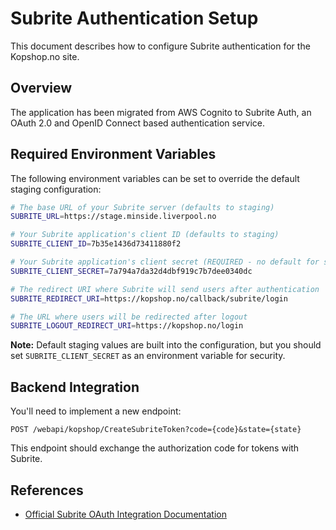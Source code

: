 # Subrite Authentication Setup

This document describes how to configure Subrite authentication for the Kopshop.no site.

## Overview

The application has been migrated from AWS Cognito to Subrite Auth, an OAuth 2.0 and OpenID Connect based authentication service.

## Required Environment Variables

The following environment variables can be set to override the default staging configuration:

```bash
# The base URL of your Subrite server (defaults to staging)
SUBRITE_URL=https://stage.minside.liverpool.no

# Your Subrite application's client ID (defaults to staging)
SUBRITE_CLIENT_ID=7b35e1436d73411880f2

# Your Subrite application's client secret (REQUIRED - no default for security)
SUBRITE_CLIENT_SECRET=7a794a7da32d4dbf919c7b7dee0340dc

# The redirect URI where Subrite will send users after authentication
SUBRITE_REDIRECT_URI=https://kopshop.no/callback/subrite/login

# The URL where users will be redirected after logout
SUBRITE_LOGOUT_REDIRECT_URI=https://kopshop.no/login
```

**Note:** Default staging values are built into the configuration, but you should set `SUBRITE_CLIENT_SECRET` as an environment variable for security.

## Backend Integration

You'll need to implement a new endpoint:

```
POST /webapi/kopshop/CreateSubriteToken?code={code}&state={state}
```

This endpoint should exchange the authorization code for tokens with Subrite.

## References

- [Official Subrite OAuth Integration Documentation](https://docs.subrite.no/docs/developers/recipes/subrite-oauth-integration/)